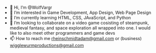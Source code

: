 - 👋 Hi, I’m @WolfVargr
- 👀 I’m interested in Game Development, App Design, Web Page Design
- 🌱 I’m currently learning HTML, CSS, JAvaScript, and Python
- 💞️ I’m looking to collaborate on a video game cosisting of steampunk, medieval fantasy, and space exploration all wrapped into one. I would like to also meet other programmers and game devs 
- 📫 How to reach me rheinschmidtadam@gmail.com or (business) wigglewurmproductions@gmail.com

<!---
WolfVargr/WolfVargr is a ✨ special ✨ repository because its `README.md` (this file) appears on your GitHub profile.
You can click the Preview link to take a look at your changes.
--->
